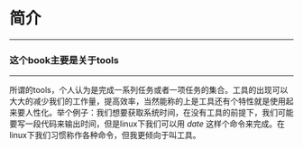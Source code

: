 # 简介

---

### 这个book主要是关于tools

---

所谓的tools，个人认为是完成一系列任务或者一项任务的集合。工具的出现可以大大的减少我们的工作量，提高效率，当然能称的上是工具还有个特性就是使用起来要人性化。举个例子：我们想要获取系统时间，在没有工具的前提下，我们可能要写一段代码来输出时间，但是linux下我们可以用 _date_ 这样个命令来完成。在linux下我们习惯称作各种命令，但我更倾向于叫工具。

